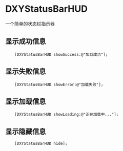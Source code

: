 # DXYStatusBarHUD
一个简单的状态栏指示器

## 显示成功信息
```objc
    [DXYStatusBarHUD showSuccess:@"加载成功"];
```

## 显示失败信息
```objc
    [DXYStatusBarHUD showError:@"加载失败"];
```

## 显示加载信息
```objc
    [DXYStatusBarHUD showLoading:@"正在加载中..."];
```

## 显示隐藏信息
```objc
    [DXYStatusBarHUD hide];
```
